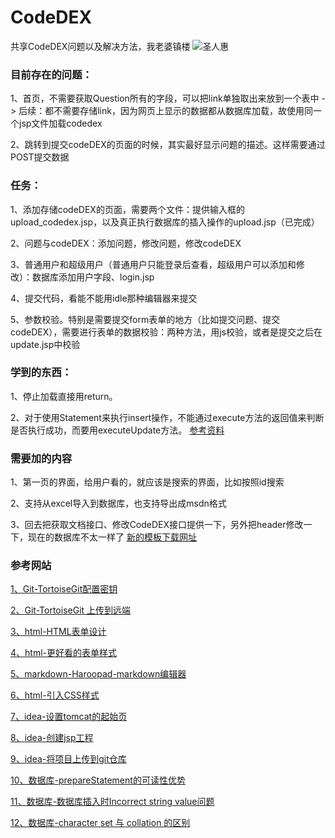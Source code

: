 # CodeDEX
共享CodeDEX问题以及解决方法，我老婆镇楼
![圣人惠](https://gss0.baidu.com/9vo3dSag_xI4khGko9WTAnF6hhy/zhidao/pic/item/c75c10385343fbf29b60a7afb67eca8064388fe9.jpg)

### 目前存在的问题：

1、首页，不需要获取Question所有的字段，可以把link单独取出来放到一个表中
-> 后续：都不需要存储link，因为网页上显示的数据都从数据库加载，故使用同一个jsp文件加载codedex

2、跳转到提交codeDEX的页面的时候，其实最好显示问题的描述。这样需要通过POST提交数据

### 任务：

1、添加存储codeDEX的页面，需要两个文件：提供输入框的upload_codedex.jsp，以及真正执行数据库的插入操作的upload.jsp（已完成）

2、问题与codeDEX：添加问题，修改问题，修改codeDEX

3、普通用户和超级用户（普通用户只能登录后查看，超级用户可以添加和修改）：数据库添加用户字段、login.jsp

4、提交代码，看能不能用idle那种编辑器来提交

5、参数校验。特别是需要提交form表单的地方（比如提交问题、提交codeDEX），需要进行表单的数据校验：两种方法，用js校验，或者是提交之后在update.jsp中校验

### 学到的东西：

1、停止加载直接用return。

2、对于使用Statement来执行insert操作，不能通过execute方法的返回值来判断是否执行成功，而要用executeUpdate方法。
[参考资料](http://blog.csdn.net/gavinloo/article/details/6890459)

### 需要加的内容
1、第一页的界面，给用户看的，就应该是搜索的界面，比如按照id搜索

2、支持从excel导入到数据库，也支持导出成msdn格式

3、回去把获取文档接口、修改CodeDEX接口提供一下，另外把header修改一下，现在的数据库不太一样了
[新的模板下载网址](http://fjdx.sc.chinaz.com/Files/DownLoad/moban/201406/chahua3345.rar)


### 参考网站
[1、Git-TortoiseGit配置密钥](http://blog.csdn.net/bendanbaichi1989/article/details/17916795)

[2、Git-TortoiseGit 上传到远端](http://blog.csdn.net/chenqiangdage/article/details/45958951)

[3、html-HTML表单设计](http://blog.csdn.net/hxh1994/article/details/42610481)

[4、html-更好看的表单样式](http://www.laozuo.org/3495.html)

[5、markdown-Haroopad-markdown编辑器](http://blog.csdn.net/wangshubo1989/article/details/53007104)

[6、html-引入CSS样式](http://www.divcss5.com/rumen/r56.shtml)

[7、idea-设置tomcat的起始页](https://zhidao.baidu.com/question/1989849001795555387.html)

[8、idea-创建jsp工程](https://www.zhihu.com/question/35967146)

[9、idea-将项目上传到git仓库](http://blog.csdn.net/autfish/article/details/52513465)

[10、数据库-prepareStatement的可读性优势](http://blog.csdn.net/u011161786/article/details/48394751)

[11、数据库-数据库插入时Incorrect string value问题](http://blog.csdn.net/u013651405/article/details/41701527)

[12、数据库-character set 与 collation 的区别](http://zhongwei-leg.iteye.com/blog/899227)

